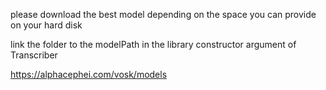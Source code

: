 please download the best model depending on the space you can provide on your hard disk

link the folder to the modelPath in the library constructor argument of Transcriber

https://alphacephei.com/vosk/models